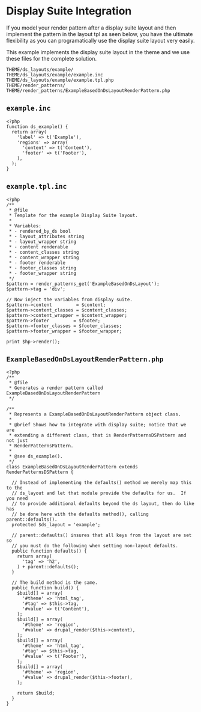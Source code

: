 # Display Suite Integration

If you model your render pattern after a display suite layout and then implement the pattern in the layout tpl as seen below, you have the ultimate flexibility as you can programatically use the display suite layout very easily.

This example implements the display suite layout in the theme and we use these files for the complete solution.

    THEME/ds_layouts/example/
    THEME/ds_layouts/example/example.inc
    THEME/ds_layouts/example/example.tpl.php
    THEME/render_patterns/
    THEME/render_patterns/ExampleBasedOnDsLayoutRenderPattern.php

## `example.inc`

    <?php
    function ds_example() {
      return array(
        'label' => t('Example'),
        'regions' => array(
          'content' => t('Content'),
          'footer' => t('Footer'),
        ),
      );
    }

## `example.tpl.inc`

    <?php
    /**
     * @file
     * Template for the example Display Suite layout.
     *
     * Variables:
     * - rendered_by_ds bool
     * - layout_attributes string
     * - layout_wrapper string
     * - content renderable
     * - content_classes string
     * - content_wrapper string
     * - footer renderable
     * - footer_classes string
     * - footer_wrapper string
     */
    $pattern = render_patterns_get('ExampleBasedOnDsLayout');
    $pattern->tag = 'div';
    
    // Now inject the variables from display suite.
    $pattern->content         = $content;
    $pattern->content_classes = $content_classes;
    $pattern->content_wrapper = $content_wrapper;
    $pattern->footer         = $footer;
    $pattern->footer_classes = $footer_classes;
    $pattern->footer_wrapper = $footer_wrapper;

    print $hp->render();

## `ExampleBasedOnDsLayoutRenderPattern.php`
    <?php
    /**
     * @file
     * Generates a render pattern called ExampleBasedOnDsLayoutRenderPattern
     */

    /**
     * Represents a ExampleBasedOnDsLayoutRenderPattern object class.
     * 
     * @brief Shows how to integrate with display suite; notice that we are
     * extending a different class, that is RenderPatternsDSPattern and not just
     * RenderPatternsPattern.
     *
     * @see ds_example().
     */
    class ExampleBasedOnDsLayoutRenderPattern extends RenderPatternsDSPattern {

      // Instead of implementing the defaults() method we merely map this to the
      // ds_layout and let that module provide the defaults for us.  If you need
      // to provide additional defaults beyond the ds layout, then do like has
      // be done here with the defaults method(), calling parent::defaults().
      protected $ds_layout = 'example';

      // parent::defaults() insures that all keys from the layout are set so
      // you must do the following when setting non-layout defaults.
      public function defaults() {
        return array(
          'tag' => 'h2',
        ) + parent::defaults();
      }

      // The build method is the same.
      public function build() {
        $build[] = array(
          '#theme' => 'html_tag', 
          '#tag' => $this->tag, 
          '#value' => t('Content'),
        );
        $build[] = array(
          '#theme' => 'region',
          '#value' => drupal_render($this->content),
        );
        $build[] = array(
          '#theme' => 'html_tag', 
          '#tag' => $this->tag, 
          '#value' => t('Footer'),
        );
        $build[] = array(
          '#theme' => 'region',
          '#value' => drupal_render($this->footer),
        );

        return $build;  
      }
    }
